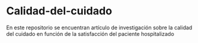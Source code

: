 # Calidad-del-cuidado
En este repositorio se encuentran artículo de investigación sobre la calidad del cuidado en función de la satisfacción del paciente hospitalizado
